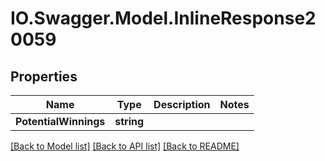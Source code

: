 # IO.Swagger.Model.InlineResponse20059
## Properties

Name | Type | Description | Notes
------------ | ------------- | ------------- | -------------
**PotentialWinnings** | **string** |  | 

[[Back to Model list]](../README.md#documentation-for-models) [[Back to API list]](../README.md#documentation-for-api-endpoints) [[Back to README]](../README.md)


